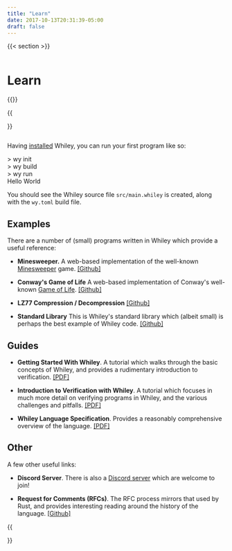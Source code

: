 ```yaml
---
title: "Learn"
date: 2017-10-13T20:31:39-05:00
draft: false
---
```


{{< section >}}
<div class="column">

<h1>Learn</h1>
</div>
{{</section>}}

{{<section>}}
<div class="column">

Having <a href="../install">installed</a> Whiley, you can run your first program like so:

<div class="code">> wy init<br/>> wy build<br/>> wy run<br/>Hello World</div>

You should see the Whiley source file <code>src/main.whiley</code> is created, along with the <code>wy.toml</code> build file.

<h2>Examples</h2>

There are a number of (small) programs written in Whiley which provide
a useful reference:

<ul>
<li><p><b>Minesweeper.</b> A web-based implementation of the well-known <a href="https://en.wikipedia.org/wiki/Minesweeper_(video_game)">Minesweeper</a> game. <a href="https://github.com/DavePearce/Minesweeper.wy">[Github]</a></p></li>
<li><p><b>Conway's Game of Life</b> A web-based implementation of Conway's well-known <a href="https://en.wikipedia.org/wiki/Conway%27s_Game_of_Life">Game of Life</a>. <a href="https://github.com/DavePearce/Conway.wy">[Github]</a></p></li>
<li><p><b>LZ77 Compression / Decompression</b> <a href="https://github.com/DavePearce/LZ.wy">[Github]</a></p></li>
<li><p><b>Standard Library</b> This is Whiley's standard library which (albeit small) is perhaps the best example of Whiley code. <a href="https://github.com/Whiley/STD.wy">[Github]</a></p></li>

</ul>

<h2>Guides</h2>

<ul>
<li><p><b>Getting Started With Whiley</b>.  A tutorial which walks through the basic concepts of Whiley, and provides a rudimentary introduction to verification.  <a href="/pdfs/GettingStartedWithWhiley.pdf">[PDF]</a></p></li>
<li><p><b>Introduction to Verification with Whiley</b>. A tutorial which focuses in much more detail on verifying programs in Whiley, and the various challenges and pitfalls.  <a href="https://whileydave.com/publications/PUG18_ETSS_preprint.pdf">[PDF]</a></p></li>
<li><p><b>Whiley Language Specification</b>.  Provides a reasonably comprehensive overview of the language.  <a href="/pdfs/WhileyLanguageSpec.pdf">[PDF]</a></p></li>
</ul>

<h2>Other</h2>
A few other useful links:
<ul>
<li><p><b>Discord Server</b>.  There is also a <a href="https://discord.gg/7TmmeU8u">Discord server</a> which are welcome to join!</p></li>
<li><b>Request for Comments (RFCs)</b>.  The RFC process mirrors that used by Rust, and provides interesting reading around the history of the language.  <a href="https://github.com/Whiley/RFCs/">[Github]</a></li>
</ul>

{{</section>}}
   
